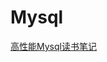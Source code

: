 # Mysql

[高性能Mysql读书笔记](https://github.com/VanishingSoulZD/road_round_4/blob/test/mysql/%E9%AB%98%E6%80%A7%E8%83%BDMysql%E8%AF%BB%E4%B9%A6%E7%AC%94%E8%AE%B0.md)

